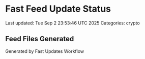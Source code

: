 # Fast Feed Update Status
Last updated: Tue Sep  2 23:53:46 UTC 2025
Categories: crypto

## Feed Files Generated

Generated by Fast Updates Workflow
